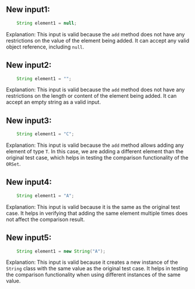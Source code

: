 ## New input1:
```java
    String element1 = null;
```
Explanation: This input is valid because the `add` method does not have any restrictions on the value of the element being added. It can accept any valid object reference, including `null`.

## New input2:
```java
    String element1 = "";
```
Explanation: This input is valid because the `add` method does not have any restrictions on the length or content of the element being added. It can accept an empty string as a valid input.

## New input3:
```java
    String element1 = "C";
```
Explanation: This input is valid because the `add` method allows adding any element of type `T`. In this case, we are adding a different element than the original test case, which helps in testing the comparison functionality of the `ORSet`.

## New input4:
```java
    String element1 = "A";
```
Explanation: This input is valid because it is the same as the original test case. It helps in verifying that adding the same element multiple times does not affect the comparison result.

## New input5:
```java
    String element1 = new String("A");
```
Explanation: This input is valid because it creates a new instance of the `String` class with the same value as the original test case. It helps in testing the comparison functionality when using different instances of the same value.